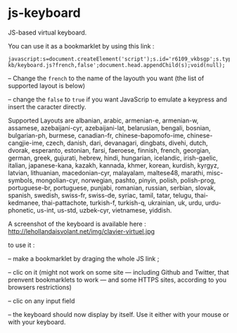 js-keyboard
===========

JS-based virtual keyboard.

You can use it as a bookmarklet by using this link :

    javascript:s=document.createElement('script');s.id='r6109_vkbsgp';s.type='text/javascript';s.src='http://lehollandaisvolant.net/tout/dl/virtual-kb/keyboard.js?french,false';document.head.appendChild(s);void(null);


– Change the `french` to the name of the layouth you want (the list of supported layout is below)

– change the `false` to `true` if you want JavaScrip to emulate a keypress and insert the caracter directly.


Supported Layouts are albanian, arabic, armenian-e, armenian-w, assamese, azebaijani-cyr, azebaijani-lat, belarusian, bengali, bosnian, bulgarian-ph, burmese, canadian-fr, chinese-bapomofo-ime, chinese-cangjie-ime, czech, danish, dari, devanagari, dingbats, divehi, dutch, dvorak, esperanto, estonian, farsi, faeroese, finnish, french, georgian, german, greek, gujurati, hebrew, hindi, hungarian, icelandic, irish-gaelic, italian, japanese-kana, kazakh, kannada, khmer, korean, kurdish, kyrgyz, latvian, lithuanian, macedonian-cyr, malayalam, maltese48, marathi, misc-symbols, mongolian-cyr, norwegian, pashto, pinyin, polish, polish-prog, portuguese-br, portuguese, punjabi, romanian, russian, serbian, slovak, spanish, swedish, swiss-fr, swiss-de, syriac, tamil, tatar, telugu, thai-kedmanee, thai-pattachote, turkish-f, turkish-q, ukrainian, uk, urdu, urdu-phonetic, us-int, us-std, uzbek-cyr, vietnamese, yiddish.


A screenshot of the keyboard is available here : http://lehollandaisvolant.net/img/clavier-virtuel.jpg


to use it :

– make a bookmarklet by draging the whole JS link ;

– clic on it (might not work on some site — including Github and Twitter, that prenvent bookmarklets to work — and some HTTPS sites, according to you browsers restrictions)

– clic on any input field

– the keyboard should now display by itself. Use it either with your mouse or with your keyboard.
